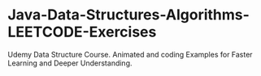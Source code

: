 # Java-Data-Structures-Algorithms-LEETCODE-Exercises
Udemy Data Structure Course. Animated and coding Examples for Faster Learning and Deeper Understanding.
